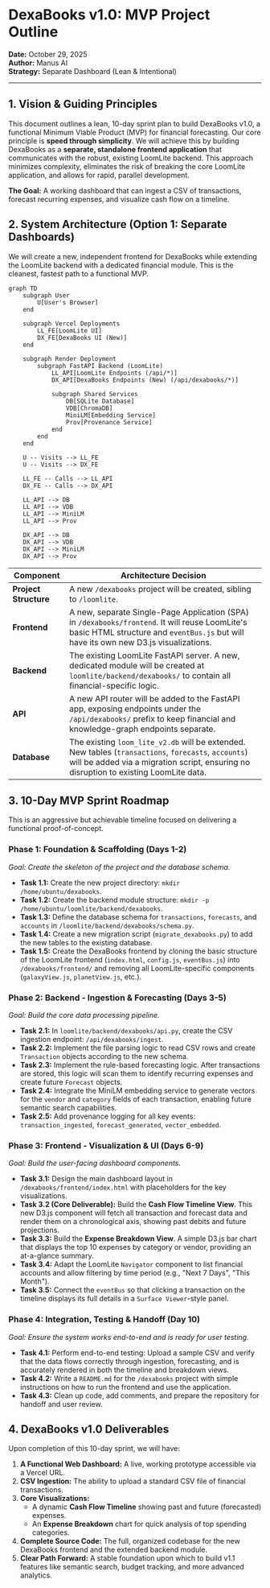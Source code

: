 # DexaBooks v1.0: MVP Project Outline

**Date:** October 29, 2025  
**Author:** Manus AI  
**Strategy:** Separate Dashboard (Lean & Intentional)

---

## 1. Vision & Guiding Principles

This document outlines a lean, 10-day sprint plan to build DexaBooks v1.0, a functional Minimum Viable Product (MVP) for financial forecasting. Our core principle is **speed through simplicity**. We will achieve this by building DexaBooks as a **separate, standalone frontend application** that communicates with the robust, existing LoomLite backend. This approach minimizes complexity, eliminates the risk of breaking the core LoomLite application, and allows for rapid, parallel development.

**The Goal:** A working dashboard that can ingest a CSV of transactions, forecast recurring expenses, and visualize cash flow on a timeline.

## 2. System Architecture (Option 1: Separate Dashboards)

We will create a new, independent frontend for DexaBooks while extending the LoomLite backend with a dedicated financial module. This is the cleanest, fastest path to a functional MVP.

```mermaid
graph TD
    subgraph User
        U[User's Browser]
    end

    subgraph Vercel Deployments
        LL_FE[LoomLite UI]
        DX_FE[DexaBooks UI (New)]
    end

    subgraph Render Deployment
        subgraph FastAPI Backend (LoomLite)
            LL_API[LoomLite Endpoints (/api/*)]
            DX_API[DexaBooks Endpoints (New) (/api/dexabooks/*)]
            
            subgraph Shared Services
                DB[SQLite Database]
                VDB[ChromaDB]
                MiniLM[Embedding Service]
                Prov[Provenance Service]
            end
        end
    end

    U -- Visits --> LL_FE
    U -- Visits --> DX_FE

    LL_FE -- Calls --> LL_API
    DX_FE -- Calls --> DX_API

    LL_API --> DB
    LL_API --> VDB
    LL_API --> MiniLM
    LL_API --> Prov

    DX_API --> DB
    DX_API --> VDB
    DX_API --> MiniLM
    DX_API --> Prov
```

| Component | Architecture Decision |
|---|---|
| **Project Structure** | A new `/dexabooks` project will be created, sibling to `/loomlite`. |
| **Frontend** | A new, separate Single-Page Application (SPA) in `/dexabooks/frontend`. It will reuse LoomLite's basic HTML structure and `eventBus.js` but will have its own new D3.js visualizations. |
| **Backend** | The existing LoomLite FastAPI server. A new, dedicated module will be created at `loomlite/backend/dexabooks/` to contain all financial-specific logic. |
| **API** | A new API router will be added to the FastAPI app, exposing endpoints under the `/api/dexabooks/` prefix to keep financial and knowledge-graph endpoints separate. |
| **Database** | The existing `loom_lite_v2.db` will be extended. New tables (`transactions`, `forecasts`, `accounts`) will be added via a migration script, ensuring no disruption to existing LoomLite data. |


## 3. 10-Day MVP Sprint Roadmap

This is an aggressive but achievable timeline focused on delivering a functional proof-of-concept.

### **Phase 1: Foundation & Scaffolding (Days 1-2)**

*Goal: Create the skeleton of the project and the database schema.*

- **Task 1.1:** Create the new project directory: `mkdir /home/ubuntu/dexabooks`.
- **Task 1.2:** Create the backend module structure: `mkdir -p /home/ubuntu/loomlite/backend/dexabooks`.
- **Task 1.3:** Define the database schema for `transactions`, `forecasts`, and `accounts` in `/loomlite/backend/dexabooks/schema.py`.
- **Task 1.4:** Create a new migration script (`migrate_dexabooks.py`) to add the new tables to the existing database.
- **Task 1.5:** Create the DexaBooks frontend by cloning the basic structure of the LoomLite frontend (`index.html`, `config.js`, `eventBus.js`) into `/dexabooks/frontend/` and removing all LoomLite-specific components (`galaxyView.js`, `planetView.js`, etc.).

### **Phase 2: Backend - Ingestion & Forecasting (Days 3-5)**

*Goal: Build the core data processing pipeline.*

- **Task 2.1:** In `loomlite/backend/dexabooks/api.py`, create the CSV ingestion endpoint: `/api/dexabooks/ingest`.
- **Task 2.2:** Implement the file parsing logic to read CSV rows and create `Transaction` objects according to the new schema.
- **Task 2.3:** Implement the rule-based forecasting logic. After transactions are stored, this logic will scan them to identify recurring expenses and create future `Forecast` objects.
- **Task 2.4:** Integrate the MiniLM embedding service to generate vectors for the `vendor` and `category` fields of each transaction, enabling future semantic search capabilities.
- **Task 2.5:** Add provenance logging for all key events: `transaction_ingested`, `forecast_generated`, `vector_embedded`.

### **Phase 3: Frontend - Visualization & UI (Days 6-9)**

*Goal: Build the user-facing dashboard components.*

- **Task 3.1:** Design the main dashboard layout in `/dexabooks/frontend/index.html` with placeholders for the key visualizations.
- **Task 3.2 (Core Deliverable):** Build the **Cash Flow Timeline View**. This new D3.js component will fetch all transaction and forecast data and render them on a chronological axis, showing past debits and future projections.
- **Task 3.3:** Build the **Expense Breakdown View**. A simple D3.js bar chart that displays the top 10 expenses by category or vendor, providing an at-a-glance summary.
- **Task 3.4:** Adapt the LoomLite `Navigator` component to list financial accounts and allow filtering by time period (e.g., "Next 7 Days", "This Month").
- **Task 3.5:** Connect the `eventBus` so that clicking a transaction on the timeline displays its full details in a `Surface Viewer`-style panel.

### **Phase 4: Integration, Testing & Handoff (Day 10)**

*Goal: Ensure the system works end-to-end and is ready for user testing.*

- **Task 4.1:** Perform end-to-end testing: Upload a sample CSV and verify that the data flows correctly through ingestion, forecasting, and is accurately rendered in both the timeline and breakdown views.
- **Task 4.2:** Write a `README.md` for the `/dexabooks` project with simple instructions on how to run the frontend and use the application.
- **Task 4.3:** Clean up code, add comments, and prepare the repository for handoff and user review.

## 4. DexaBooks v1.0 Deliverables

Upon completion of this 10-day sprint, we will have:

1.  **A Functional Web Dashboard:** A live, working prototype accessible via a Vercel URL.
2.  **CSV Ingestion:** The ability to upload a standard CSV file of financial transactions.
3.  **Core Visualizations:**
    - A dynamic **Cash Flow Timeline** showing past and future (forecasted) expenses.
    - An **Expense Breakdown** chart for quick analysis of top spending categories.
4.  **Complete Source Code:** The full, organized codebase for the new DexaBooks frontend and the extended backend module.
5.  **Clear Path Forward:** A stable foundation upon which to build v1.1 features like semantic search, budget tracking, and more advanced analytics.
